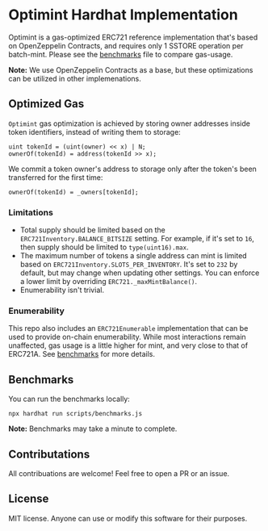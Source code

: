 # Optimint Hardhat Implementation

Optimint is a gas-optimized ERC721 reference implementation that's based on OpenZeppelin Contracts, and requires only 1 SSTORE operation per batch-mint. Please see the [benchmarks](./benchmarks.md) file to compare gas-usage.

**Note:** We use OpenZeppelin Contracts as a base, but these optimizations can be utilized in other implemenations.

## Optimized Gas

`Optimint` gas optimization is achieved by storing owner addresses inside token identifiers, instead of writing them to storage:

```Solidity
uint tokenId = (uint(owner) << x) | N;
ownerOf(tokenId) = address(tokenId >> x);
```

We commit a token owner's address to storage only after the token's been transferred for the first time:

```Solidity
ownerOf(tokenId) = _owners[tokenId];
```

### Limitations

- Total supply should be limited based on the `ERC721Inventory.BALANCE_BITSIZE` setting. For example, if it's set to `16`, then supply should be limited to `type(uint16).max`.
- The maximum number of tokens a single address can mint is limited based on `ERC721Inventory.SLOTS_PER_INVENTORY`. It's set to `232` by default, but may change when updating other settings. You can enforce a lower limit by overriding `ERC721._maxMintBalance()`.
- Enumerability isn't trivial.

### Enumerability

This repo also includes an `ERC721Enumerable` implementation that can be used to provide on-chain enumerability. While most interactions remain unaffected, gas usage is a little higher for mint, and very close to that of ERC721A. See [benchmarks](./benchmarks.md) for more details.

## Benchmarks

You can run the benchmarks locally:

```console
npx hardhat run scripts/benchmarks.js
```

**Note:** Benchmarks may take a minute to complete.

## Contributations

All contribuations are welcome! Feel free to open a PR or an issue.

## License

MIT license. Anyone can use or modify this software for their purposes.
